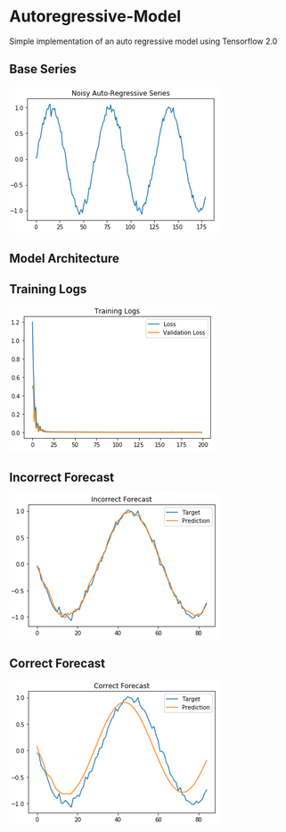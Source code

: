 # Autoregressive-Model
Simple implementation of an auto regressive model using Tensorflow 2.0

## Base Series
![Noisy AR Series](/images/noisy_ar_series.png)

## Model Architecture

## Training Logs
![Training Logs](/images/training_logs.png)

## Incorrect Forecast
![Incorrect Forecast](/images/incorrect_forecast.png)

## Correct Forecast
![Correct Forecast](/images/correct_forecast.png)